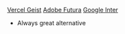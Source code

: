 [Vercel Geist](https://vercel.com/font)
[Adobe Futura](https://fonts.adobe.com/fonts/futura-pt)
[Google Inter](https://fonts.google.com/specimen/Inter)
- Always great alternative
